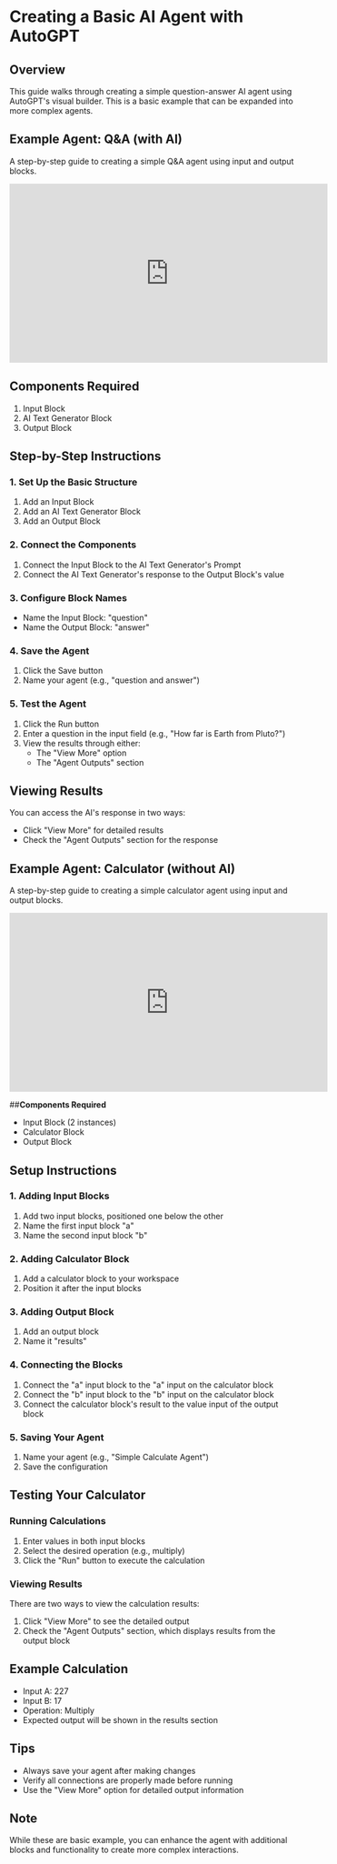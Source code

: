 # **Creating a Basic AI Agent with AutoGPT**

## **Overview**

This guide walks through creating a simple question-answer AI agent using AutoGPT's visual builder. This is a basic example that can be expanded into more complex agents.

## **Example Agent: Q&A (with AI)**

A step-by-step guide to creating a simple Q&A agent using input and output blocks.

<center><iframe width="560" height="315" src="https://www.youtube.com/embed/ih57vRbH0H0?si=PGHx_qquYpXofiu_" title="YouTube video player" frameborder="0" allow="accelerometer; autoplay; clipboard-write; encrypted-media; gyroscope; picture-in-picture; web-share" referrerpolicy="strict-origin-when-cross-origin" allowfullscreen></iframe></center> 

## **Components Required**
1. Input Block
2. AI Text Generator Block
3. Output Block

## **Step-by-Step Instructions**

### **1. Set Up the Basic Structure**
1. Add an Input Block
2. Add an AI Text Generator Block
3. Add an Output Block

### **2. Connect the Components**
1. Connect the Input Block to the AI Text Generator's Prompt
2. Connect the AI Text Generator's response to the Output Block's value

### **3. Configure Block Names**
* Name the Input Block: "question"
* Name the Output Block: "answer"

### **4. Save the Agent**
1. Click the Save button
2. Name your agent (e.g., "question and answer")

### **5. Test the Agent**
1. Click the Run button
2. Enter a question in the input field (e.g., "How far is Earth from Pluto?")
3. View the results through either:
    * The "View More" option
    * The "Agent Outputs" section

## **Viewing Results**

You can access the AI's response in two ways:

* Click "View More" for detailed results
* Check the "Agent Outputs" section for the response

## **Example Agent: Calculator (without AI)**

A step-by-step guide to creating a simple calculator agent using input and output blocks.

<center><iframe width="560" height="315" src="https://www.youtube.com/embed/ESLKHcXxRvA?si=i2L2sloLskSMO8_I" title="YouTube video player" frameborder="0" allow="accelerometer; autoplay; clipboard-write; encrypted-media; gyroscope; picture-in-picture; web-share" referrerpolicy="strict-origin-when-cross-origin" allowfullscreen></iframe></center>

##**Components Required**
* Input Block (2 instances)
* Calculator Block
* Output Block

## **Setup Instructions**

### **1. Adding Input Blocks**
1. Add two input blocks, positioned one below the other
2. Name the first input block "a"
3. Name the second input block "b"

### **2. Adding Calculator Block**
1. Add a calculator block to your workspace
2. Position it after the input blocks

### **3. Adding Output Block**
1. Add an output block
2. Name it "results"

### **4. Connecting the Blocks**
1. Connect the "a" input block to the "a" input on the calculator block
2. Connect the "b" input block to the "b" input on the calculator block
3. Connect the calculator block's result to the value input of the output block

### **5. Saving Your Agent**
1. Name your agent (e.g., "Simple Calculate Agent")
2. Save the configuration

## **Testing Your Calculator**

### **Running Calculations**
1. Enter values in both input blocks
2. Select the desired operation (e.g., multiply)
3. Click the "Run" button to execute the calculation

### **Viewing Results**

There are two ways to view the calculation results:

1. Click "View More" to see the detailed output
2. Check the "Agent Outputs" section, which displays results from the output block

## **Example Calculation**
* Input A: 227
* Input B: 17
* Operation: Multiply
* Expected output will be shown in the results section

## **Tips**
* Always save your agent after making changes
* Verify all connections are properly made before running
* Use the "View More" option for detailed output information

## **Note**
While these are basic example, you can enhance the agent with additional blocks and functionality to create more complex interactions.
